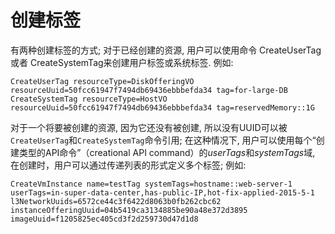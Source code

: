 # 创建标签

有两种创建标签的方式; 对于已经创建的资源, 用户可以使用命令 CreateUserTag 或者 CreateSystemTag来创建用户标签或系统标签. 例如:

`CreateUserTag resourceType=DiskOfferingVO resourceUuid=50fcc61947f7494db69436ebbbefda34 tag=for-large-DB
CreateSystemTag resourceType=HostVO resourceUuid=50fcc61947f7494db69436ebbbefda34 tag=reservedMemory::1G`

对于一个将要被创建的资源, 因为它还没有被创建, 所以没有UUID可以被`CreateUserTag`和`CreateSystemTag`命令引用; 在这种情况下, 用户可以使用每个“创建类型的API命令”（creational API command）的*userTags*和*systemTags*域, 在创建时，用户可以通过传递列表的形式定义多个标签; 例如:

`CreateVmInstance name=testTag systemTags=hostname::web-server-1
userTags=in-super-data-center,has-public-IP,hot-fix-applied-2015-5-1
l3NetworkUuids=6572ce44c3f6422d8063b0fb262cbc62
instanceOfferingUuid=04b5419ca3134885be90a48e372d3895 imageUuid=f1205825ec405cd3f2d259730d47d1d8`